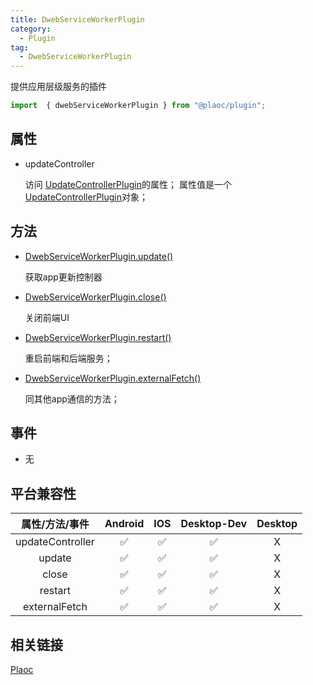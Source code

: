 ```yaml
---
title: DwebServiceWorkerPlugin
category:
  - Plugin
tag:
  - DwebServiceWorkerPlugin
---
```


提供应用层级服务的插件

```js
import  { dwebServiceWorkerPlugin } from "@plaoc/plugin";
```

## 属性

  - updateController

    访问 [UpdateControllerPlugin](../update-controller/index.md)的属性；
    属性值是一个 [UpdateControllerPlugin](../update-controller/index.md)对象；

## 方法

  - [DwebServiceWorkerPlugin.update()](./update.md)

    获取app更新控制器

  - [DwebServiceWorkerPlugin.close()](./close.md)

    关闭前端UI

  - [DwebServiceWorkerPlugin.restart()](./restart.md)

    重启前端和后端服务；

  - [DwebServiceWorkerPlugin.externalFetch()](./external-fetch.md)

    同其他app通信的方法；
 

## 事件

  - 无

## 平台兼容性

| 属性/方法/事件      | Android | IOS | Desktop-Dev | Desktop |
|:-----------------:|:-------:|:---:|:-----------:|:-------:|
| updateController  | ✅      | ✅  | ✅           | X       |
| update            | ✅      | ✅  | ✅           | X       |
| close             | ✅      | ✅  | ✅           | X       |
| restart           | ✅      | ✅  | ✅           | X       |
| externalFetch     | ✅      | ✅  | ✅           | X       |

## 相关链接

[Plaoc](../index.md)



